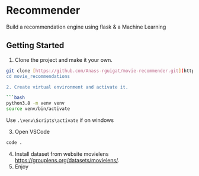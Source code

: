 # Recommender

Build a recommendation engine using flask &amp; a Machine Learning  

## Getting Started

1. Clone the project and make it your own.
```bash
git clone [https://github.com/Anass-rguigat/movie-recommender.git](https://github.com/Anass-rguigat/movie_recommendations.git")
cd movie_recommendations

2. Create virtual environment and activate it.

```bash
python3.8 -m venv venv
source venv/bin/activate
```
Use `.\venv\Scripts\activate` if on windows

3. Open VSCode
```bash
code .
```

4. Install dataset from website movielens https://grouplens.org/datasets/movielens/.
5. Enjoy
